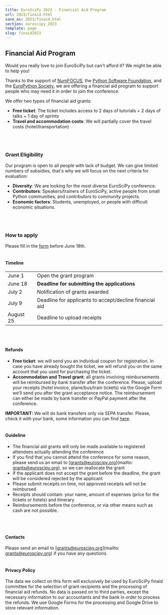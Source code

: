 ```yaml
---
title: EuroSciPy 2023 - Financial Aid Program
url: 2023/finaid.html
save_as: 2023/finaid.html
section: euroscipy_2023
template: page
slug: finaid2023
---
```


## Financial Aid Program

Would you really love to join EuroSciPy but can't afford it? We might be able to help you!

Thanks to the support of [NumFOCUS](https://numfocus.org/),
the [Python Software Foundation](https://www.python.org/psf/),
and the [EuroPython Society](https://www.europython-society.org/),
we are offering a financial aid program to support people who may need it in order to join the conference.

We offer two types of financial aid grants:

- **Free ticket**: The ticket includes access to 2 days of tutorials + 2 days of talks + 1 day of sprints
- **Travel and accommodation costs**: We will partially cover the travel costs (hotel/transportation)
<br>
<br>

### Grant Eligibility

Our program is open to all people with lack of budget. We can give limited numbers of subsidies, that's why we will focus on the next criteria for evaluation:

- **Diversity**: We are looking for the most diverse EuroSciPy conference.
- **Contributors**: Speakers/trainers of EuroSciPy, active people from small Python
communities, and contributors to community projects.
- **Economic factors**: Students, unemployed, or people with difficult economic situations.
<br>
<br>

### How to apply

Please fill in the [form](TBD) before June 18th.
<br>
<br>

#### Timeline

|            |                                                                                   |
|------------|-----------------------------------------------------------------------------------|
| June 1     | Open the grant program                                                            |
| June 18    | **Deadline for submitting the applications**                                      |
| July 2    | Notification of grants awarded                                                    |
| July 9    | Deadline for applicants to accept/decline financial aid                           |
| August 25     | Deadline to upload receipts                                                       |

<br>
<br>

#### Refunds

- **Free ticket**: we will send you an individual coupon for registration. In case you
have already bought the ticket, we will refund you on the same account that you
used for purchasing the ticket.
- **Accommodation and Travel grant**: all grants involving reimbursements will be
reimbursed by bank transfer after the conference. Please, upload your receipts
(hotel invoice, plane/bus/train tickets) via the Google Form we’ll send you
after the grant acceptance notice. The reimbursement can either be made by bank transfer or PayPal payment after the conference.

**IMPORTANT:** We will do bank transfers only via SEPA transfer. Please, check
it with your bank, some information you can find
[here](https://en.wikipedia.org/wiki/Single_Euro_Payments_Area).
<br>
<br>

#### Guideline

- The financial aid grants will only be made available to registered attendees
actually attending the conference
- If you find that you cannot attend the conference for some reason, please send
us an email to [grants@euroscipy.org](mailto: grants@euroscipy.org), so we can
reallocate the grant
- If the applicant does not accept the grant before the deadline, the grant will
be considered rejected by the applicant
- Please submit receipts on time, not approved receipts will not be reimbursed
- Receipts should contain: your name, amount of expenses (price for the tickets or
hotels) and itinerary
- Reimbursements before the conference, or via other means such as cash
are not possible.
<br>
<br>

#### Contacts
Please send an email to [grants@euroscipy.org](mailto: grants@euroscipy.org) if you have any questions.
<br>
<br>

#### Privacy Policy

The data we collect on this form will exclusively be used by EuroSciPy finaid
committee for the selection of grant recipients and the processing of financial
aid refunds. No data is passed on to third parties, except the necessary information to our accountants
and the bank in order to process the refunds. We use Google Forms for the
processing and Google Drive to store relevant information.


